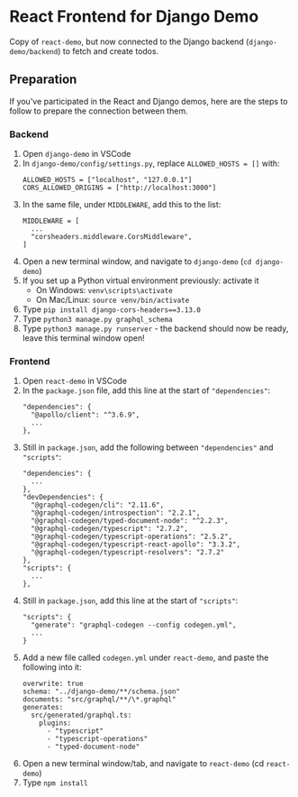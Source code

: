 # React Frontend for Django Demo

Copy of `react-demo`, but now connected to the Django backend (`django-demo/backend`) to fetch and create todos.

## Preparation

If you've participated in the React and Django demos, here are the steps to follow to prepare the connection between them.

### Backend

1. Open `django-demo` in VSCode
2. In `django-demo/config/settings.py`, replace `ALLOWED_HOSTS = []` with:
   ```
   ALLOWED_HOSTS = ["localhost", "127.0.0.1"]
   CORS_ALLOWED_ORIGINS = ["http://localhost:3000"]
   ```
3. In the same file, under `MIDDLEWARE`, add this to the list:
   ```
   MIDDLEWARE = [
     ...
     "corsheaders.middleware.CorsMiddleware",
   ]
   ```
4. Open a new terminal window, and navigate to `django-demo` (`cd django-demo`)
5. If you set up a Python virtual environment previously: activate it
   - On Windows: `venv\scripts\activate`
   - On Mac/Linux: `source venv/bin/activate`
6. Type `pip install django-cors-headers==3.13.0`
7. Type `python3 manage.py graphql_schema`
8. Type `python3 manage.py runserver` - the backend should now be ready, leave this terminal window open!

### Frontend

1.  Open `react-demo` in VSCode
2.  In the `package.json` file, add this line at the start of `"dependencies"`:
    ```
    "dependencies": {
      "@apollo/client": "^3.6.9",
      ...
    },
    ```
3.  Still in `package.json`, add the following between `"dependencies"` and `"scripts"`:
    ```
    "dependencies": {
      ...
    },
    "devDependencies": {
      "@graphql-codegen/cli": "2.11.6",
      "@graphql-codegen/introspection": "2.2.1",
      "@graphql-codegen/typed-document-node": "^2.2.3",
      "@graphql-codegen/typescript": "2.7.2",
      "@graphql-codegen/typescript-operations": "2.5.2",
      "@graphql-codegen/typescript-react-apollo": "3.3.2",
      "@graphql-codegen/typescript-resolvers": "2.7.2"
    },
    "scripts": {
      ...
    },
    ```
4.  Still in `package.json`, add this line at the start of `"scripts"`:
    ```
    "scripts": {
      "generate": "graphql-codegen --config codegen.yml",
      ...
    }
    ```
5.  Add a new file called `codegen.yml` under `react-demo`, and paste the following into it:
    ```
    overwrite: true
    schema: "../django-demo/**/schema.json"
    documents: "src/graphql/**/\*.graphql"
    generates:
      src/generated/graphql.ts:
        plugins:
          - "typescript"
          - "typescript-operations"
          - "typed-document-node"
    ```
6.  Open a new terminal window/tab, and navigate to `react-demo` (cd `react-demo`)
7.  Type `npm install`
